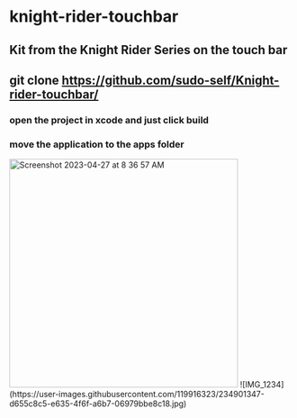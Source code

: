 # knight-rider-touchbar
## Kit from the Knight Rider Series on the touch bar
## git clone https://github.com/sudo-self/Knight-rider-touchbar/
### open the project in xcode and just click build
### move the application to the apps folder
<img width="406" alt="Screenshot 2023-04-27 at 8 36 57 AM" src="https://user-images.githubusercontent.com/119916323/234900296-0842745c-5dd9-48c3-ab4e-a825b19d08de.png">
![IMG_1234](https://user-images.githubusercontent.com/119916323/234901347-d655c8c5-e635-4f6f-a6b7-06979bbe8c18.jpg)

